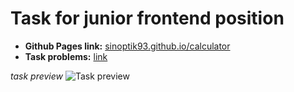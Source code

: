 # Task for junior frontend position

- **Github Pages link:** [sinoptik93.github.io/calculator](https://sinoptik93.github.io/calculator)
- **Task problems:** [link](https://docs.google.com/document/d/1aO0s_bxXzOTZx2wcCZWiY2T0QM5vBmWYeRRcTE3ryP8/edit?usp=sharing)


_task preview_
![Task preview](https://i.ibb.co/9wdvWf9/preview.gif)

